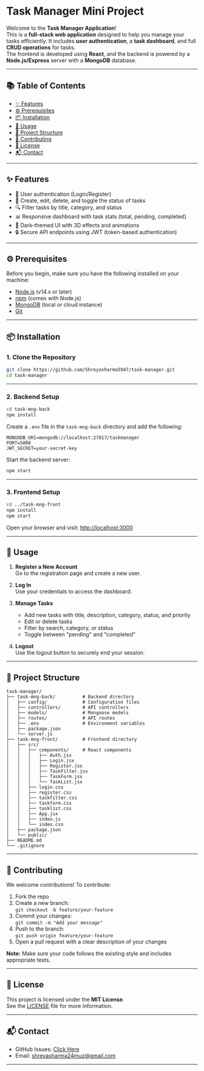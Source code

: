
# Task Manager Mini Project

Welcome to the **Task Manager Application**!  
This is a **full-stack web application** designed to help you manage your tasks efficiently. It includes **user authentication**, a **task dashboard**, and full **CRUD operations** for tasks.  
The frontend is developed using **React**, and the backend is powered by a **Node.js/Express** server with a **MongoDB** database.

---

## 📚 Table of Contents

- [✨ Features](#-features)  
- [⚙️ Prerequisites](#️-prerequisites)  
- [📦 Installation](#-installation)  
- [🚀 Usage](#-usage)  
- [📁 Project Structure](#-project-structure)  
- [🤝 Contributing](#-contributing)  
- [📝 License](#-license)  
- [📬 Contact](#-contact)  

---

## ✨ Features

- 🔐 User authentication (Login/Register)
- 📝 Create, edit, delete, and toggle the status of tasks
- 🔍 Filter tasks by title, category, and status
- 📊 Responsive dashboard with task stats (total, pending, completed)
- 🌙 Dark-themed UI with 3D effects and animations
- 🔒 Secure API endpoints using JWT (token-based authentication)

---

## ⚙️ Prerequisites

Before you begin, make sure you have the following installed on your machine:

- [Node.js](https://nodejs.org/) (v14.x or later)
- [npm](https://www.npmjs.com/) (comes with Node.js)
- [MongoDB](https://www.mongodb.com/) (local or cloud instance)
- [Git](https://git-scm.com/)

---

## 📦 Installation

### 1. **Clone the Repository**

```bash
git clone https://github.com/Shreyasharma5947/task-manager.git
cd task-manager
```

---

### 2. **Backend Setup**

```bash
cd task-mng-back
npm install
```

Create a `.env` file in the `task-mng-back` directory and add the following:

```
MONGODB_URI=mongodb://localhost:27017/taskmanager
PORT=5000
JWT_SECRET=your-secret-key
```

Start the backend server:

```bash
npm start
```

---

### 3. **Frontend Setup**

```bash
cd ../task-mng-front
npm install
npm start
```

Open your browser and visit: [http://localhost:3000](http://localhost:3000)

---

## 🚀 Usage

1. **Register a New Account**  
   Go to the registration page and create a new user.

2. **Log In**  
   Use your credentials to access the dashboard.

3. **Manage Tasks**  
   - Add new tasks with title, description, category, status, and priority  
   - Edit or delete tasks  
   - Filter by search, category, or status  
   - Toggle between "pending" and "completed"

4. **Logout**  
   Use the logout button to securely end your session.

---

## 📁 Project Structure

```
task-manager/
├── task-mng-back/          # Backend directory
│   ├── config/             # Configuration files
│   ├── controllers/        # API controllers
│   ├── models/             # Mongoose models
│   ├── routes/             # API routes
│   ├── .env                # Environment variables
│   ├── package.json
│   └── server.js
├── task-mng-front/         # Frontend directory
│   ├── src/
│   │   ├── components/     # React components
│   │   │   ├── Auth.jsx
│   │   │   ├── Login.jsx
│   │   │   ├── Register.jsx
│   │   │   ├── TaskFilter.jsx
│   │   │   ├── TaskForm.jsx
│   │   │   └── TaskList.jsx
│   │   ├── login.css
│   │   ├── register.css
│   │   ├── taskfilter.css
│   │   ├── taskform.css
│   │   ├── tasklist.css
│   │   ├── App.jsx
│   │   ├── index.js
│   │   └── index.css
│   ├── package.json
│   └── public/
├── README.md
└── .gitignore
```

---

## 🤝 Contributing

We welcome contributions! To contribute:

1. Fork the repo
2. Create a new branch:  
   `git checkout -b feature/your-feature`
3. Commit your changes:  
   `git commit -m "Add your message"`
4. Push to the branch:  
   `git push origin feature/your-feature`
5. Open a pull request with a clear description of your changes

**Note:** Make sure your code follows the existing style and includes appropriate tests.

---

## 📝 License

This project is licensed under the **MIT License**.  
See the [LICENSE](LICENSE) file for more information.

---

## 📬 Contact

- GitHub Issues: [Click Here](https://github.com/Shreyasharma5947/task-manager/issues)  
- Email: [shreyasharma24muz@gmail.com](mailto:shreyasharma24muz@gmail.com)

---
